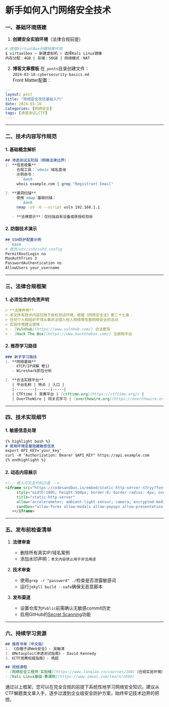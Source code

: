 # 新手如何入门网络安全技术

### 一、基础环境搭建
1. **创建安全实验环境**（法律合规前提）
```bash
# 使用VirtualBox创建隔离环境
$ virtualbox > 新建虚拟机 > 选择Kali Linux镜像
内存分配：4GB | 存储：50GB | 网络模式：NAT
```

2. **博客文章模板**
在`_posts`目录创建文件：  
`2024-03-18-cybersecurity-basics.md`  
Front Matter配置：
```yaml
---
layout: post
title: "网络安全攻防基础入门"
date: 2024-03-18 
categories: [网络安全]
tags: [渗透测试,CTF]
---
```

---

### 二、技术内容写作规范
#### 1. 基础概念解析
```markdown
## 渗透测试五阶段（明确法律边界）
1. **信息收集**  
   - 合规工具：`whois`域名查询  
   - 示例命令：
     ```bash
     whois example.com | grep "Registrant Email"
     ```
2. **漏洞扫描**  
   - 使用`nmap`基础扫描：
     ```bash
     nmap -sV -O --script vuln 192.168.1.1
     ```
   - **法律提示**：仅扫描自有设备或获授权目标
```

#### 2. 防御技术演示
```markdown
## SSH防护配置示例
```bash
# 修改/etc/ssh/sshd_config
PermitRootLogin no
MaxAuthTries 3
PasswordAuthentication no
AllowUsers your_username
```

---

### 三、法律合规框架
#### 1. 必须包含的免责声明
```markdown
> **法律声明**  
> 本文所有技术内容仅用于授权测试环境，根据《网络安全法》第二十七条：  
> 任何个人和组织不得从事非法侵入他人网络等危害网络安全的活动  
> 实验环境建议使用：
> - [Vulnhub](https://www.vulnhub.com/) 合法靶场
> - [Hack The Box](https://www.hackthebox.com/) 注册制平台
```

#### 2. 推荐学习路径
```markdown
### 新手学习路线
1. **网络基础**  
   - 《TCP/IP详解 卷1》  
   - Wireshark抓包分析

2. **合法实践平台**  
   | 平台名称 | 特点 | 入口 |
   |---------|------|-----|
   | CTFtime | 竞赛平台 | [ctftime.org](https://ctftime.org/) |
   | OverTheWire | 闯关式学习 | [overthewire.org](https://overthewire.org/) |
```

---

### 四、技术实现细节
#### 1. 敏感信息处理
```markdown
{% highlight bash %}
# 使用环境变量隐藏敏感信息
export API_KEY='your_key'
curl -H "Authorization: Bearer $API_KEY" https://api.example.com
{% endhighlight %}
```

#### 2. 动态内容展示
```html
<!-- 嵌入可交互代码沙盒 -->
<iframe src="https://codesandbox.io/embed/static-http-server-n7ryy?fontsize=14&hidenavigation=1&theme=dark"
     style="width:100%; height:500px; border:0; border-radius: 4px; overflow:hidden;"
     title="static-http-server"
     allow="accelerometer; ambient-light-sensor; camera; encrypted-media; geolocation; gyroscope; hid; microphone; midi; payment; usb; vr; xr-spatial-tracking"
     sandbox="allow-forms allow-modals allow-popups allow-presentation allow-same-origin allow-scripts"
   ></iframe>
```

---

### 五、发布前检查清单
1. **法律审查**  
   - 删除所有真实IP/域名案例  
   - 添加水印声明：`本文内容禁止用于非法用途`

2. **技术审查**  
   - 使用`grep -r "password" ./`检查是否泄露敏感词  
   - 运行`jekyll build --safe`确保无恶意脚本

3. **发布渠道**  
   - 设置仓库为`Public`前需确认无敏感commit历史  
   - 启用GitHub的[Secret Scanning](https://docs.github.com/en/code-security/secret-scanning)功能

---

### 六、持续学习资源
```markdown
## 推荐书单（中文版）
1. 《白帽子讲Web安全》- 吴翰清
2. 《Metasploit渗透测试指南》- David Kennedy
3. 《CTF竞赛权威指南》- 杨超

## 视频课程
- [网络安全工程师-实验楼](https://www.lanqiao.cn/courses/108)（合规实验环境）
- [Kali Linux基础-慕课网](https://www.imooc.com/learn/1049)
```

通过以上框架，您可以在完全合规的前提下系统性地学习网络安全知识。建议从CTF解题类文章入手，逐步过渡到企业级安全防护方案，始终牢记技术边界的把控。
